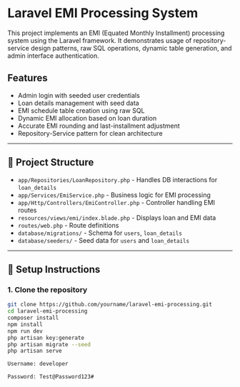 # Laravel EMI Processing System

This project implements an EMI (Equated Monthly Installment) processing system using the Laravel framework. It demonstrates usage of repository-service design patterns, raw SQL operations, dynamic table generation, and admin interface authentication.

## Features

- Admin login with seeded user credentials
- Loan details management with seed data
- EMI schedule table creation using raw SQL
- Dynamic EMI allocation based on loan duration
- Accurate EMI rounding and last-installment adjustment
- Repository-Service pattern for clean architecture

---

## 📁 Project Structure

- `app/Repositories/LoanRepository.php` - Handles DB interactions for `loan_details`
- `app/Services/EmiService.php` - Business logic for EMI processing
- `app/Http/Controllers/EmiController.php` - Controller handling EMI routes
- `resources/views/emi/index.blade.php` - Displays loan and EMI data
- `routes/web.php` - Route definitions
- `database/migrations/` - Schema for `users`, `loan_details`
- `database/seeders/` - Seed data for `users` and `loan_details`

---

## 🚀 Setup Instructions

### 1. Clone the repository

```bash
git clone https://github.com/yourname/laravel-emi-processing.git
cd laravel-emi-processing
composer install
npm install
npm run dev
php artisan key:generate
php artisan migrate --seed
php artisan serve

Username: developer

Password: Test@Password123#
